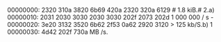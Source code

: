 00000000: 2320 310a 3820 6b69 420a 2320 320a 6129  # 1.8 kiB.# 2.a)
00000010: 2031 2030 3030 2030 3030 202f 2073 202d   1 000 000 / s -
00000020: 3e20 3132 3520 6b62 2f53 0a62 2920 3120  > 125 kb/S.b) 1 
00000030: 4d42 202f 730a                           MB /s.
